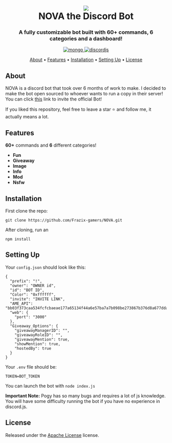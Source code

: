 <h1 align="center">
 <br>
  <a href="https://github.com/Frazix12"><img src="https://cdn.discordapp.com/attachments/859145282536996874/869800860585185370/36e5450a6f55402583ee80928849fe62.png"></a>
  <br>
  NOVA the Discord Bot
  <br>
</h1>

<h3 align=center>A fully customizable bot built with 60+ commands, 6 categories and a dashboard!</h3>


<div align=center>

 <a href="https://github.com/mongodb/mongo">
    <img src="https://img.shields.io/badge/MongoDB-%234ea94b.svg?&style=for-the-badge&logo=mongodb&logoColor=white" alt="mongo">
  </a>
  
  <a href="https://github.com/discordjs">
    <img src="https://img.shields.io/badge/discord.js-v12.5.3-blue.svg?logo=npm" alt="discordjs">
  </a>


</div>

<p align="center">
  <a href="#about">About</a>
  •
  <a href="#features">Features</a>
  •
  <a href="#installation">Installation</a>
  •
  <a href="#setting-up">Setting Up</a>
  •
  <a href="#license">License</a>
</p>

## About

NOVA is a discord bot that took over 6 months of work to make. I decided to make the bot open sourced to whoever wants to run a copy in their server! You can click [this](https://discord.com/api/oauth2/authorize?client_id=843357825878196255&permissions=8&scope=bot) link to invite the official Bot!

If you liked this repository, feel free to leave a star ⭐ and follow me, it actually means a lot.

## Features

**60+** commands and **6** different categories!

  * **Fun**
  * **Giveaway**
  * **Image**
  * **Info**
  * **Mod**
  * **Nsfw**


## Installation

First clone the repo:
```
git clone https://github.com/Frazix-gamers/NOVA.git
```
After cloning, run an
```
npm install
```


## Setting Up

Your `config.json` should look like this:
```
{
  "prefix": "!",
  "owner": "OWNER id",
  "id": "BOT ID",
  "Color": "0xffffff",
  "invite": "INVITE LINK",
  "AME_API": "bb03f373caa534fcfcbaeae177a65134f44a6e57ba7a7b098be273867b376d8a677ddae3c23c6ded4fec8288573945e8c3483689deb13f229376ad4b5b60231d",
  "web": {
    "port": "3000"
  },
  "Giveaway_Options": {
    "giveawayManagerID": "",
    "giveawayRoleID": "",
    "giveawayMention": true,
    "showMention": true,
    "hostedBy": true
  }
}
```


Your `.env` file should be:
```
TOKEN=BOT_TOKEN
```

You can launch the bot with `node index.js` 

**Important Note:** Pogy has so many bugs and requires a lot of js knowledge. You will have some difficulty running the bot if you have no experience in discord.js. 


## License

Released under the [Apache License](http://www.apache.org/licenses/LICENSE-2.0) license.
